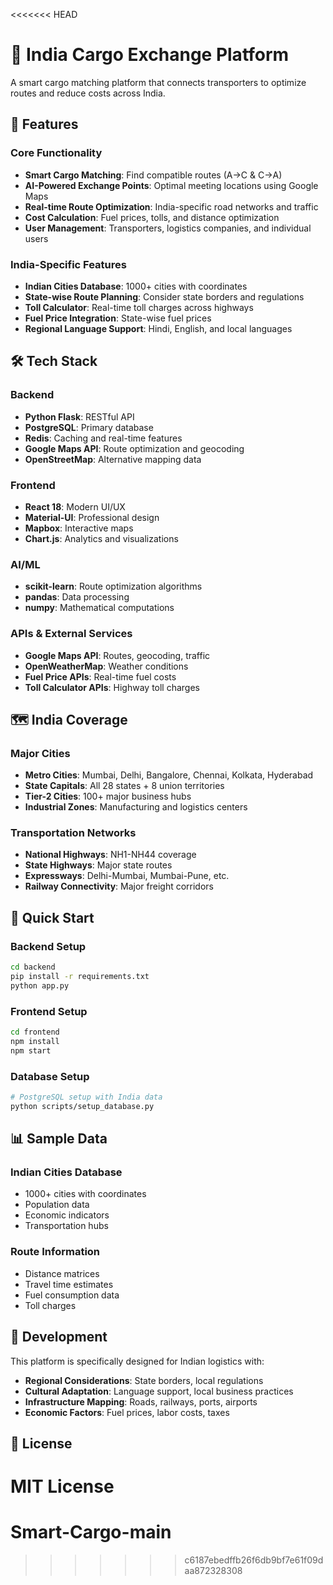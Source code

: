 <<<<<<< HEAD
# 🚛 India Cargo Exchange Platform

A smart cargo matching platform that connects transporters to optimize routes and reduce costs across India.

## 🌟 Features

### **Core Functionality**
- **Smart Cargo Matching**: Find compatible routes (A→C & C→A)
- **AI-Powered Exchange Points**: Optimal meeting locations using Google Maps
- **Real-time Route Optimization**: India-specific road networks and traffic
- **Cost Calculation**: Fuel prices, tolls, and distance optimization
- **User Management**: Transporters, logistics companies, and individual users

### **India-Specific Features**
- **Indian Cities Database**: 1000+ cities with coordinates
- **State-wise Route Planning**: Consider state borders and regulations
- **Toll Calculator**: Real-time toll charges across highways
- **Fuel Price Integration**: State-wise fuel prices
- **Regional Language Support**: Hindi, English, and local languages

## 🛠 Tech Stack

### **Backend**
- **Python Flask**: RESTful API
- **PostgreSQL**: Primary database
- **Redis**: Caching and real-time features
- **Google Maps API**: Route optimization and geocoding
- **OpenStreetMap**: Alternative mapping data

### **Frontend**
- **React 18**: Modern UI/UX
- **Material-UI**: Professional design
- **Mapbox**: Interactive maps
- **Chart.js**: Analytics and visualizations

### **AI/ML**
- **scikit-learn**: Route optimization algorithms
- **pandas**: Data processing
- **numpy**: Mathematical computations

### **APIs & External Services**
- **Google Maps API**: Routes, geocoding, traffic
- **OpenWeatherMap**: Weather conditions
- **Fuel Price APIs**: Real-time fuel costs
- **Toll Calculator APIs**: Highway toll charges

## 🗺️ India Coverage

### **Major Cities**
- **Metro Cities**: Mumbai, Delhi, Bangalore, Chennai, Kolkata, Hyderabad
- **State Capitals**: All 28 states + 8 union territories
- **Tier-2 Cities**: 100+ major business hubs
- **Industrial Zones**: Manufacturing and logistics centers

### **Transportation Networks**
- **National Highways**: NH1-NH44 coverage
- **State Highways**: Major state routes
- **Expressways**: Delhi-Mumbai, Mumbai-Pune, etc.
- **Railway Connectivity**: Major freight corridors

## 🚀 Quick Start

### **Backend Setup**
```bash
cd backend
pip install -r requirements.txt
python app.py
```

### **Frontend Setup**
```bash
cd frontend
npm install
npm start
```

### **Database Setup**
```bash
# PostgreSQL setup with India data
python scripts/setup_database.py
```

## 📊 Sample Data

### **Indian Cities Database**
- 1000+ cities with coordinates
- Population data
- Economic indicators
- Transportation hubs

### **Route Information**
- Distance matrices
- Travel time estimates
- Fuel consumption data
- Toll charges

## 🔧 Development

This platform is specifically designed for Indian logistics with:
- **Regional Considerations**: State borders, local regulations
- **Cultural Adaptation**: Language support, local business practices
- **Infrastructure Mapping**: Roads, railways, ports, airports
- **Economic Factors**: Fuel prices, labor costs, taxes

## 📝 License

MIT License 
=======
# Smart-Cargo-main
>>>>>>> c6187ebedffb26f6db9bf7e61f09daa872328308
